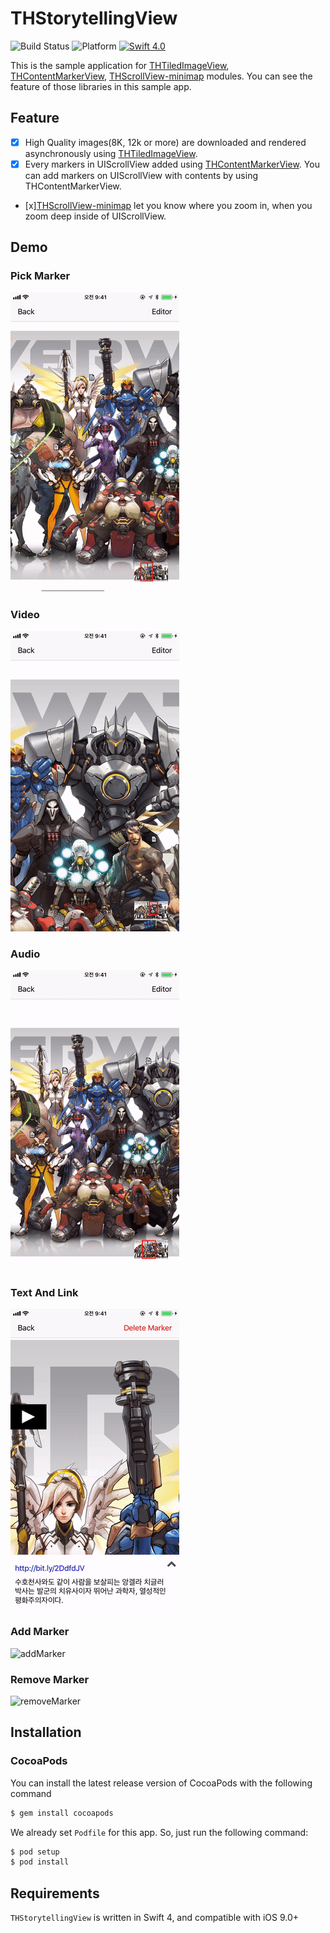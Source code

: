 #  THStorytellingView

![Build Status](https://img.shields.io/badge/build-passing-brightgreen.svg)
![Platform](https://img.shields.io/badge/platform-ios-lightgrey.svg)
[![Swift 4.0](https://img.shields.io/badge/Swift-4.0-%23FB613C.svg)](https://developer.apple.com/swift/)

This is the sample application for [THTiledImageView](https://github.com/TileImageTeamiOS/THTiledImageView.git), [THContentMarkerView](https://github.com/TileImageTeamiOS/THContentMarkerView),
 [THScrollView-minimap](https://github.com/TileImageTeamiOS/THScrollView-minimap.git) modules. You can see the feature of those libraries in this sample app.


## Feature
- [x] High Quality images(8K, 12k or more) are downloaded and rendered asynchronously using [THTiledImageView](https://github.com/TileImageTeamiOS/THTiledImageView.git).
- [x] Every markers in UIScrollView added using [THContentMarkerView](https://github.com/TileImageTeamiOS/THContentMarkerView). You can add markers on UIScrollView with contents by using THContentMarkerView.
- [x][THScrollView-minimap](https://github.com/TileImageTeamiOS/THScrollView-minimap.git) let you know where you zoom in, when you zoom deep inside of UIScrollView.

## Demo

### Pick Marker
![markerPick](images/markerPick.gif)

### Video
![video](images/video.gif)

### Audio
![audio](images/audio.gif)

### Text And Link
![textAndLink](images/textAndLink.gif)

### Add Marker

![addMarker](images/markerAdd.gif)

### Remove Marker

![removeMarker](images/removeMarker.gif)


## Installation

### CocoaPods

You can install the latest release version of CocoaPods with the following command

```bash
$ gem install cocoapods
```

We already set `Podfile` for this app. So, just run the following command:

```bash
$ pod setup
$ pod install
```

## Requirements

`THStorytellingView` is written in Swift 4, and compatible with iOS 9.0+
